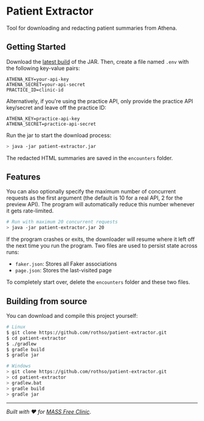 # Patient Extractor
Tool for downloading and redacting patient summaries from Athena.


## Getting Started

Download the [latest build](https://github.com/rothso/patient-extractor/releases/latest) of the 
JAR. Then, create a file named `.env` with the following key-value pairs:

```
ATHENA_KEY=your-api-key
ATHENA_SECRET=your-api-secret
PRACTICE_ID=clinic-id
```

Alternatively, if you're using the practice API, only provide the practice API key/secret and 
leave off the practice ID:
```
ATHENA_KEY=practice-api-key
ATHENA_SECRET=practice-api-secret
```

Run the jar to start the download process:

```sh
> java -jar patient-extractor.jar
```

The redacted HTML summaries are saved in the `encounters` folder.

## Features

You can also optionally specify the maximum number of concurrent requests as the first argument 
(the default is 10 for a real API, 2 for the preview API). The program will automatically reduce 
this number whenever it gets rate-limited.

```sh
# Run with maximum 20 concurrent requests
> java -jar patient-extractor.jar 20
```

If the program crashes or exits, the downloader will resume where it left off the next time you 
run the program. Two files are used to persist state across runs:

* `faker.json`: Stores all Faker associations
* `page.json`: Stores the last-visited page

To completely start over, delete the `encounters` folder and these two files.

## Building from source
You can download and compile this project yourself:

```sh
# Linux
$ git clone https://github.com/rothso/patient-extractor.git
$ cd patient-extractor
$ ./gradlew
$ gradle build
$ gradle jar
```
```sh
# Windows
> git clone https://github.com/rothso/patient-extractor.git
> cd patient-extractor
> gradlew.bat
> gradle build
> gradle jar
```

---
*Built with :heart: for [MASS Free Clinic](http://www.massclinic.org/)*.
